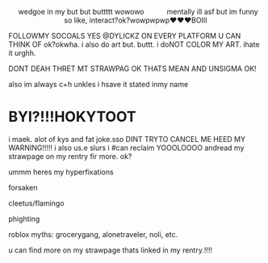

<p align="center">
⠀wedgoe in my but but buttttt wowowo
⠀⠀⠀⠀mentally ill asf but im funny so like, interact?ok?wowpwpwp❤❤❤BOIII

FOLLOWMY SOCOALS YES @DYLICKZ ON EVERY PLATFORM U CAN THINK OF ok?okwha. 
i also do art but. buttt. i doNOT COLOR MY ART. ihate it urghh. 
<p> DONT DEAH THRET MT STRAWPAG OK THATS MEAN AND UNSIGMA OK!</p>
</p>

<p> also im always c+h unkles i hsave it stated inmy name</p>

# BYI?!!!HOKYTOOT 
<p> i maek. alot of kys and fat joke.sso DINT TRYTO CANCEL ME HEED MY WARNING!!!!! i also us.e slurs i #can reclaim YOOOLOOOO andread my strawpage on my rentry fir more. ok?</p>

ummm heres my hyperfixations 
<p>forsaken</p>
<p>cleetus/flamingo</p>
<p>phighting</p>
<p>roblox myths: grocerygang, alonetraveler, noli, etc.</p>
u can find more on my strawpage thats linked in my rentry.!!!!
